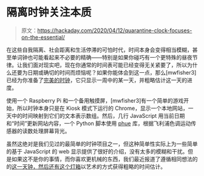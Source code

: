 # 隔离时钟关注本质

> 原文：<https://hackaday.com/2020/04/12/quarantine-clock-focuses-on-the-essential/>

在这些自我隔离、社会距离和生活停滞的可怕时代，时间本身会变得相当模糊，甚至单词钟也可能看起来不必要的精确——特别是如果你碰巧有一个更特殊的昼夜节律。让我们面对现实吧，现在你通常的时间表可能已经变得无关紧要了，所以为什么还要为日期或确切的时间而烦恼呢？如果你能体会到这一点，那么[mwfisher3]已经为你准备了[完美的时钟](https://github.com/mwfisher3/QuarantineClock)，它只显示一周中的某一天，并粗略估计这一天的进度。

使用一个 Raspberry Pi 和一个备用触摸屏，[mwfisher3]有一个简单的游戏开始，所以时钟本身只是在 Kiosk 模式下运行的 Chrome，显示一个本地网站，一天中的时间映射到它们的文本表示数组。然后，几行 JavaScript 用当前日期和“时间”更新网站内容，一个 Python 脚本使用 [phue](https://github.com/studioimaginaire/phue) 库，根据飞利浦色调运动传感器的读数处理屏幕背光。

虽然这绝对是我们见过的最简单的时钟项目之一，但这种简单性实际上为一些简单的基于 JavaScript 的 web 显示提供了很好的介绍，没有太多的模糊和干扰。但是如果这不是你的事情，而你喜欢更机械的东西，我们最近报道了遵循相同想法的的[这一天钟，然后还有](https://hackaday.com/2020/04/08/what-day-is-it/)[这个灯箱](https://hackaday.com/2018/10/19/decorative-light-box-lets-you-guess-the-time/)以艺术的方式获得粗略的时间估计。